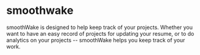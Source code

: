 # smoothwake

smoothWake is designed to help keep track of your projects. Whether you want to have an easy record of projects for updating your resume, or to do analytics on your projects -- smoothWake helps you keep track of your work.